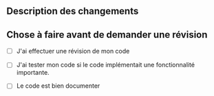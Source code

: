 ## Description des changements

## Chose à faire avant de demander une révision
- [ ] J'ai effectuer une révision de mon code
- [ ] J'ai tester mon code si le code implémentait une fonctionnalité importante.
- [ ] Le code est bien documenter

